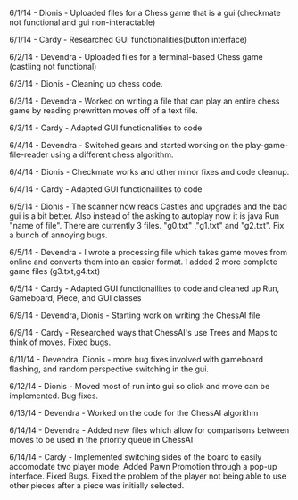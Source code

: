 6/1/14 - Dionis - Uploaded files for a Chess game that is a gui (checkmate not functional and gui non-interactable)

6/1/14 - Cardy - Researched GUI functionalities(button interface)

6/2/14 - Devendra - Uploaded files for a terminal-based Chess game (castling not functional)

6/3/14 - Dionis - Cleaning up chess code.

6/3/14 - Devendra - Worked on writing a file that can play an entire chess game by reading prewritten moves off of a text file.

6/3/14 - Cardy - Adapted GUI functionalities to code

6/4/14 - Devendra - Switched gears and started working on the play-game-file-reader using a different chess algorithm.

6/4/14 - Dionis - Checkmate works and other minor fixes and code cleanup.

6/4/14 - Cardy - Adapted GUI functionailites to code

6/5/14 - Dionis - The scanner now reads Castles and upgrades and the bad gui  is a  bit better. Also instead of the asking to autoplay now it is java Run "name of file".
There are currently 3 files. "g0.txt" ,"g1.txt" and "g2.txt". Fix a bunch of annoying bugs.

6/5/14 - Devendra - I wrote a processing file which takes game moves from online and converts them into an easier format.
I added 2 more complete game files (g3.txt,g4.txt) 

6/5/14 - Cardy - Adapted GUI functionailites to code and cleaned up Run, Gameboard, Piece, and GUI classes

6/9/14 - Devendra, Dionis - Starting work on writing the ChessAI file

6/9/14 - Cardy - Researched ways that ChessAI's use Trees and Maps to think of moves. Fixed bugs.

6/11/14 - Devendra, Dionis - more bug fixes involved with gameboard flashing, and random perspective switching in the gui.

6/12/14 - Dionis - Moved most of run into gui so click and move can be implemented. Bug fixes.

6/13/14 - Devendra - Worked on the code for the ChessAI algorithm

6/14/14 - Devendra - Added new files which allow for comparisons between moves to be used in the priority queue in ChessAI

6/14/14 - Cardy - Implemented switching sides of the board to easily accomodate two player mode. Added Pawn Promotion through a pop-up interface. Fixed Bugs. Fixed the problem of the player not being able to use other pieces after a piece was initially selected.
